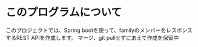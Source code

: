 # このプログラムについて

このプロジェクトでは、Spring bootを使って、familyのメンバーをレスポンスするREST APIを作成します。
マージ、git pullせずにあえて作成を保留中
